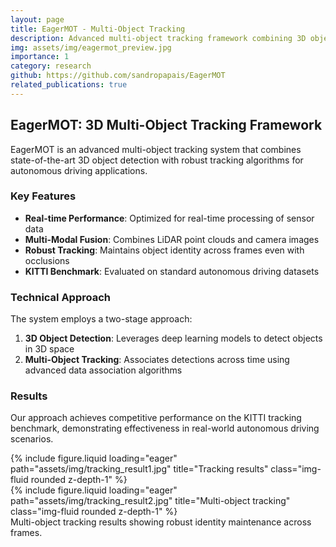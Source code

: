 ```yaml
---
layout: page
title: EagerMOT - Multi-Object Tracking
description: Advanced multi-object tracking framework combining 3D object detection with robust tracking algorithms
img: assets/img/eagermot_preview.jpg
importance: 1
category: research
github: https://github.com/sandropapais/EagerMOT
related_publications: true
---
```


## EagerMOT: 3D Multi-Object Tracking Framework

EagerMOT is an advanced multi-object tracking system that combines state-of-the-art 3D object detection with robust tracking algorithms for autonomous driving applications.

### Key Features

- **Real-time Performance**: Optimized for real-time processing of sensor data
- **Multi-Modal Fusion**: Combines LiDAR point clouds and camera images  
- **Robust Tracking**: Maintains object identity across frames even with occlusions
- **KITTI Benchmark**: Evaluated on standard autonomous driving datasets

### Technical Approach

The system employs a two-stage approach:

1. **3D Object Detection**: Leverages deep learning models to detect objects in 3D space
2. **Multi-Object Tracking**: Associates detections across time using advanced data association algorithms

### Results

Our approach achieves competitive performance on the KITTI tracking benchmark, demonstrating effectiveness in real-world autonomous driving scenarios.

<div class="row">
    <div class="col-sm mt-3 mt-md-0">
        {% include figure.liquid loading="eager" path="assets/img/tracking_result1.jpg" title="Tracking results" class="img-fluid rounded z-depth-1" %}
    </div>
    <div class="col-sm mt-3 mt-md-0">
        {% include figure.liquid loading="eager" path="assets/img/tracking_result2.jpg" title="Multi-object tracking" class="img-fluid rounded z-depth-1" %}
    </div>
</div>
<div class="caption">
    Multi-object tracking results showing robust identity maintenance across frames.
</div>